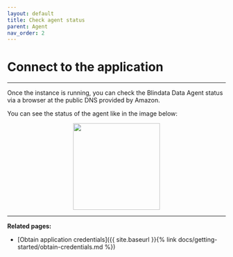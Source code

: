 ```yaml
---
layout: default
title: Check agent status
parent: Agent
nav_order: 2
---
```


# Connect to the application

---

Once the instance is running, you can check the Blindata Data Agent status via a browser at the public DNS provided by Amazon.

You can see the status of the agent like in the image below:
<div style="display: flex; flex-direction: column; align-items: center;">
    <img src="{{site.baseurl}}/assets/images/ImgAgent.png" style="width: 200px;">
   
</div>

---

**Related pages:**

- [Obtain application credentials]({{ site.baseurl }}{% link docs/getting-started/obtain-credentials.md %})